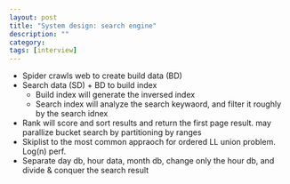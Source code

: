 ```yaml
---
layout: post
title: "System design: search engine"
description: ""
category: 
tags: [interview]
---
```


* Spider crawls web to create build data (BD)
* Search data (SD) + BD to build index
  * Build index will generate the inversed index
  * Search index will analyze the search keywaord, and filter it roughly by the search idnex
* Rank will score and sort results and return the first page result. may parallize bucket search by partitioning by ranges
* Skiplist to the most common appraoch for ordered LL union problem. Log(n) perf.
* Separate day db, hour data, month db, change only the hour db, and divide & conquer the search result

